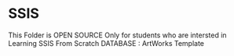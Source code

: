 # SSIS
This Folder is OPEN SOURCE Only for students who are intersted in Learning SSIS From Scratch
DATABASE : ArtWorks Template
